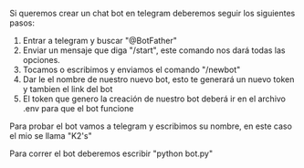 Si queremos crear un chat bot en telegram deberemos seguir los siguientes pasos:
1. Entrar a telegram y buscar "@BotFather"
2. Enviar un mensaje que diga "/start", este comando nos dará todas las opciones.
3. Tocamos o escribimos y enviamos el comando  "/newbot"
4. Dar le el nombre de nuestro nuevo bot, esto te generará un nuevo token y tambien el link del bot
5. El token que genero la creación de nuestro bot deberá ir en el archivo .env para que el bot funcione

Para probar el bot vamos a telegram y escribimos su nombre, en este caso el mio se llama "K2's"

Para correr el bot deberemos escribir "python bot.py" 
